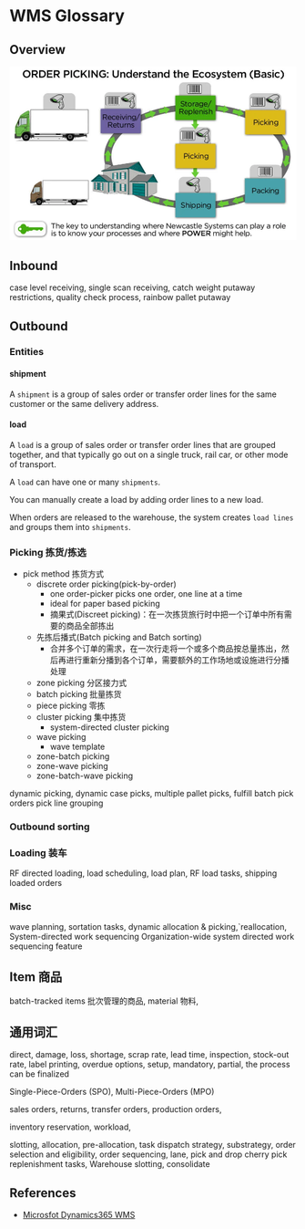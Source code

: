 # WMS Glossary

## Overview

![](assets/img/picking-ecosystem.webp)

## Inbound

case level receiving,  single scan receiving, catch weight
putaway restrictions, quality check process, rainbow pallet putaway

## Outbound

### Entities

#### shipment

A `shipment` is a group of sales order or transfer order lines for the same customer or the same delivery address.

#### load

A `load` is a group of sales order or transfer order lines that are grouped together, and that typically go out on a single truck, rail car, or other mode of transport. 

A `load` can have one or many `shipments`. 

You can manually create a load by adding order lines to a new load. 

When orders are released to the warehouse, the system creates `load lines` and groups them into `shipments`.

### Picking 拣货/拣选

- pick method 拣货方式
   - discrete order picking(pick-by-order)
      - one order-picker picks one order, one line at a time
      - ideal for paper based picking
      - 摘果式(Discreet picking)：在一次拣货旅行时中把一个订单中所有需要的商品全部拣出
   - 先拣后播式(Batch picking and Batch sorting)
      - 合并多个订单的需求，在一次行走将一个或多个商品按总量拣出，然后再进行重新分播到各个订单，需要额外的工作场地或设施进行分播处理
   - zone picking 分区接力式
   - batch picking 批量拣货
   - piece picking 零拣
   - cluster picking 集中拣货
      - system-directed cluster picking
   - wave picking
      - wave template
   - zone-batch picking
   - zone-wave picking
   - zone-batch-wave picking

dynamic picking, dynamic case picks, multiple pallet picks, fulfill batch pick orders
pick line grouping

### Outbound sorting


### Loading 装车

RF directed loading, load scheduling, load plan, RF load tasks, shipping loaded orders

### Misc

wave planning, sortation tasks, dynamic allocation & picking,`reallocation, System-directed work sequencing
Organization-wide system directed work sequencing feature

## Item 商品

batch-tracked items 批次管理的商品, material 物料,

## 通用词汇

direct, damage, loss, shortage, scrap rate, lead time, inspection, stock-out rate, label printing, overdue
options, setup, mandatory, partial, the process can be finalized

Single-Piece-Orders (SPO), Multi-Piece-Orders (MPO) 

sales orders, returns, transfer orders, production orders, 

inventory reservation, workload, 

slotting, allocation, pre-allocation, task dispatch strategy, substrategy, order selection and eligibility, order sequencing, lane, pick and drop
cherry pick replenishment tasks, Warehouse slotting, consolidate


## References

- [Microsfot Dynamics365 WMS](https://docs.microsoft.com/en-us/dynamics365/supply-chain/warehousing/warehouse-management-overview)
